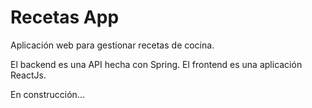 # Recetas App

Aplicación web para gestionar recetas de cocina.

El backend es una API hecha con Spring.
El frontend es una aplicación ReactJs.

En construcción...
